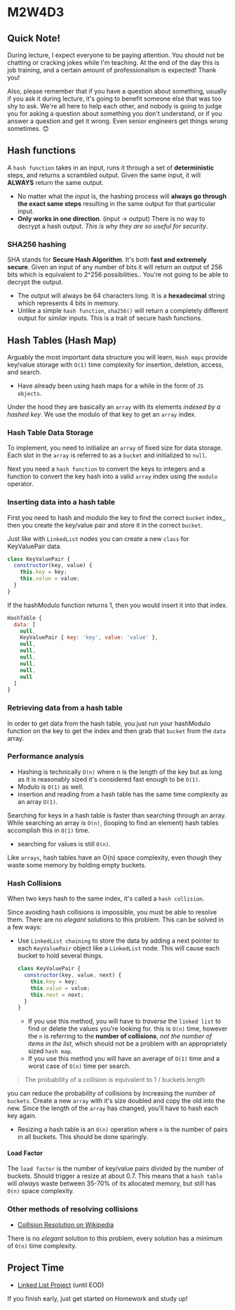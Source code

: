 # M2W4D3

## Quick Note!

During lecture, I expect everyone to be paying attention. You should not be chatting or cracking jokes while I'm teaching. At the end of the day this is job training, and a certain amount of professionalism is expected! Thank you!

Also, please remember that if you have a question about something, usually if you ask it during lecture, it's going to benefit someone else that was too shy to ask. We're all here to help each other, and nobody is going to judge you for asking a question about something you don't understand, or if you answer a question and get it wrong. Even senior engineers get things wrong sometimes. 😊

## Hash functions

A `hash function` takes in an input, runs it through a set of **deterministic** steps, and returns a scrambled output. Given the same input, it will **ALWAYS** return the same output.

- No matter what the *input* is, the hashing process will **always go through the exact same steps** resulting in the same output for that particular input.
- **Only works in one direction**. (input -> output) There is no way to decrypt a hash output. *This is why they are so useful for security*.

### SHA256 hashing

SHA stands for **Secure Hash Algorithm**. It's both **fast and extremely secure**. Given an input of any number of bits it will return an output of 256 bits which is equivalent to 2^256 possibilities.. You're not going to be able to decrypt the output.

- The output will always be 64 characters long. It is a **hexadecimal** string which represents 4 bits in memory.
- Unlike a simple `hash function`, `sha256()` will return a completely different output for *similar* inputs. This is a trait of secure hash functions.

## Hash Tables (Hash Map)

Arguably the most important data structure you will learn, `Hash maps` provide key/value storage with `O(1)` time complexity for insertion, deletion, access, and search.

- Have already been using hash maps for a while in the form of `JS objects`.

Under the hood they are basically an `array` with its elements *indexed by a hashed key*. We use the modulo of that key to get an `array` index.

### Hash Table Data Storage

To implement, you need to initialize an `array` of fixed size for data storage. Each slot in the `array` is referred to as a `bucket` and initialized to `null`.

Next you need a `hash function` to convert the keys to integers and a function to convert the key hash into a valid `array` index using the `modulo` operator.

### Inserting data into a hash table

First you need to hash and modulo the key to find the correct `bucket` index,, then you create the key/value pair and store it in the correct `bucket`.

Just like with `LinkedList` nodes you can create a new `class` for KeyValuePair data.

```js
class KeyValuePair {
  constructor(key, value) {
    this.key = key;
    this.value = value;
  }
}
```

If the hashModulo function returns 1, then you would insert it into that index.

```js
HashTable {
  data: [
    null,
    KeyValuePair { key: 'key', value: 'value' },
    null,
    null,
    null,
    null,
    null,
    null
  ]
}
```

### Retrieving data from a hash table

In order to get data from the hash table, you just run your hashModulo function on the key to get the index and then grab that `bucket` from the `data` array.

### Performance analysis

- Hashing is technically `O(n)` where n is the length of the key but as long as it is reasonably sized it's considered fast enough to be `O(1)`.
- Modulo is `O(1)` as well.
- insertion and reading from a hash table has the same time complexity as an array `O(1)`.

Searching for keys in a hash table is faster than searching through an array. While searching an array is `O(n)`, (looping to find an element) hash tables accomplish this in `O(1)` time.

- searching for values is still `O(n)`.

Like `arrays`, hash tables have an O(n) space complexity, even though they waste some memory by holding empty buckets.

### Hash Collisions

When two keys hash to the same index, it's called a `hash collision`.

Since avoiding hash collisions is impossible, you must be able to resolve them. There are no *elegant* solutions to this problem. This can be solved in a few ways:

- Use `LinkedList chaining` to store the data by adding a next pointer to each `KeyValuePair` object like a `LinkedList` node. This will cause each bucket to hold several things.

  ```js
  class KeyValuePair {
    constructor(key, value, next) {
      this.key = key;
      this.value = value;
      this.next = next;
    }
  }
  ```

  - If you use this method, you will have to *traverse* the `linked list` to find or delete the values you're looking for. this is `O(n)` time, however the `n` is referring to the **number of collisions**, *not the number of items in the list*, which should not be a problem with an appropriately sized `hash map`.
  - If you use this method you will have an average of `O(1)` time and a worst case of `O(n)` time per search.

> The probability of a collision is equivalent to 1 / buckets.length

 you can reduce the probability of collisions by increasing the number of `buckets`. Create a new `array` with it's size doubled and copy the old into the new. Since the length of the `array` has changed, you'll have to hash each key again.

- Resizing a hash table is an `O(n)` operation where `n` is the number of pairs in all buckets. This should be done sparingly.

#### **Load Factor**

The `load factor` is the number of key/value pairs divided by the number of buckets. Should trigger a resize at about 0.7. This means that a `hash table` will *always* waste between 35-70% of its allocated memory, but still has `O(n)` space complexity.

### Other methods of resolving collisions

- [Collision Resolution on Wikipedia](https://en.wikipedia.org/wiki/Hash_table#Collision_resolution)

There is no *elegant* solution to this problem, every solution has a minimum of `O(n)` time complexity.

## Project Time

- [Linked List Project](https://open.appacademy.io/learn/js-py---pt-may-2022-online/week-10---data-structures/linked-list-project) (until EOD)

If you finish early, just get started on Homework and study up!
